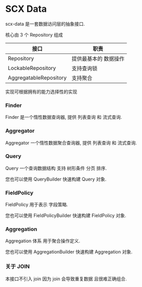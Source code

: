 # SCX Data

scx-data 是一套数据访问层的抽象接口.

核心由 3 个 Repository 组成

| 接口                     | 职责          |
|------------------------|-------------|
| Repository             | 提供最基本的 数据操作 |
| LockableRepository     | 支持查询锁       |
| AggregatableRepository | 支持聚合        |

实现可根据拥有的能力选择性的实现

### Finder

Finder 是一个惰性数据查询器, 提供 列表查询 和 流式查询.

### Aggregator

Aggregator 一个惰性数据聚合查询器, 提供 列表查询 和 流式查询.

### Query

Query 一个查询数据结构 支持 树形条件 分页 排序.

您也可以使用 QueryBuilder 快速构建 Query 对象.

### FieldPolicy

FieldPolicy 用于表示 字段策略.

您也可以使用 FieldPolicyBuilder 快速构建 FieldPolicy 对象.

### Aggregation

Aggregation 体系 用于聚合操作定义.

您也可以使用 AggregationBuilder 快速构建 Aggregation 对象.

### 关于 JOIN

本接口不引入 join 因为 join 会导致重复数据 且很难正确组合.
